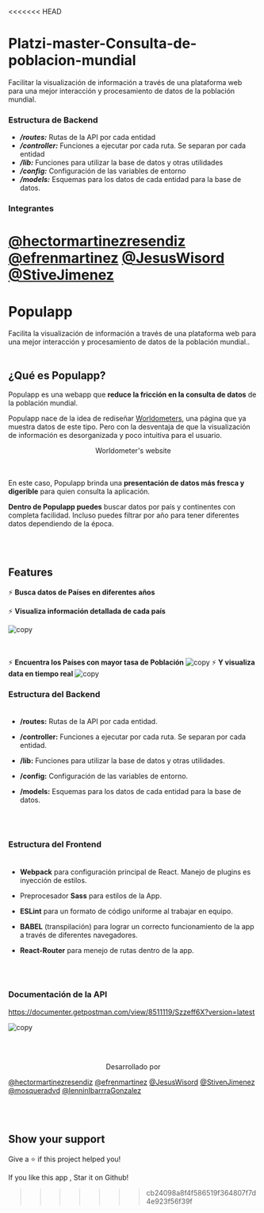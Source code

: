 <<<<<<< HEAD
# Platzi-master-Consulta-de-poblacion-mundial
Facilitar la visualización de información a través de una plataforma web para una mejor interacción y procesamiento de datos de la población mundial. 


### Estructura de Backend

 - ***/routes:*** Rutas de la API por cada entidad
 - ***/controller:*** Funciones a ejecutar por cada ruta. Se separan por cada entidad
 - ***/lib:*** Funciones para utilizar la base de datos y otras utilidades
 - ***/config:*** Configuración de las variables de entorno
 - ***/models:*** Esquemas para los datos de cada entidad para la base de datos.

### Integrantes

[@hectormartinezresendiz](https://github.com/HectorMartinezResendiz)
[@efrenmartinez](https://github.com/efrenmartinez)
[@JesusWisord](https://github.com/JesusWisord)
[@StiveJimenez](https://github.com/stivenjimenez)
=======

# Populapp

Facilita la visualización de información a través de una plataforma web para una mejor interacción y procesamiento de datos de la población mundial..
<br></br>
## ¿Qué es Populapp?

Populapp es una webapp que **reduce la fricción en la consulta de datos** de la población mundial.

Populapp nace de la idea de rediseñar <a href="https://www.worldometers.info/world-population/" target="_BLANK"> Worldometers</a>, una página que ya muestra datos de este tipo. Pero con la desventaja de que la visualización de información es desorganizada y poco intuitiva para el usuario. 

<p align="center">
Worldometer's website
</p>


<br></br>
En este caso, Populapp brinda una **presentación de datos más fresca y digerible** para quien consulta la aplicación.

**Dentro de Populapp puedes** buscar datos por país y continentes con completa facilidad. Incluso puedes filtrar por año para tener diferentes datos dependiendo de la época.

<br></br>
## **Features**

⚡️ **Busca datos de Países en diferentes años**

⚡️ **Visualiza información detallada de cada país**

![copy](https://i.imgur.com/MFmfXzZ.png)

<br></br>
⚡️ **Encuentra los Países con mayor tasa de Población**
![copy](https://i.imgur.com/cDnuzty.png)
⚡️ **Y visualiza data en tiempo real**
![copy](https://i.imgur.com/w6DLXE1.png)



### **Estructura del Backend**<br></br>
* **/routes:** Rutas de la API por cada entidad.

- **/controller:** Funciones a ejecutar por cada ruta. Se separan por cada entidad.

* **/lib:** Funciones para utilizar la base de datos y otras utilidades.

- **/config:** Configuración de las variables de entorno.

* **/models:** Esquemas para los datos de cada entidad para la base de datos.

<br></br>

### **Estructura del Frontend** <br></br>

* **Webpack** para configuración principal de React. Manejo de plugins es inyección de estilos.

- Preprocesador **Sass** para estilos de la App.

* **ESLint** para un formato de código uniforme al trabajar en equipo.

- **BABEL** (transpilación) para lograr un correcto funcionamiento de la app a través de diferentes navegadores.

- **React-Router** para menejo de rutas dentro de la app.

<br></br>
 ### **Documentación de la API**
 https://documenter.getpostman.com/view/8511119/Szzeff6X?version=latest


![copy](https://i.imgur.com/wzYsSpE.png)


<br></br>
  <p align="center">
   Desarrollado por</p>
<a href="https://github.com/hectormartinezresendiz" target="_BLANK">@hectormartinezresendiz</a>
<a href="https://github.com/efrenmartinez" target="_BLANK">@efrenmartinez</a>
<a href="https://github.com/JesusWisord" target="_BLANK"> @JesusWisord</a>
<a href="https://github.com/StivenJimenez" target="_BLANK"> @StivenJimenez</a>
<a href="https://github.com/mosqueradvd" target="_BLANK"> @mosqueradvd</a>
<a href="https://github.com/lenninIbarrraGonzalez" target="_BLANK">@lenninIbarrraGonzalez</a>


<br></br>

## Show your support

Give a ⭐️ if this project helped you! 

If you like this app , Star it on Github!


>>>>>>> cb24098a8f4f586519f364807f7d4e923f56f39f
